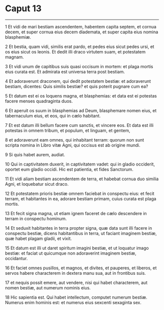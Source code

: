 # Caput 13

***

1 Et vidi de mari bestiam ascendentem, habentem capita septem, et cornua decem, et super cornua eius decem diademata, et super capita eius nomina blasphemiæ.

2 Et bestia, quam vidi, similis erat pardo, et pedes eius sicut pedes ursi, et os eius sicut os leonis. Et dedit illi draco virtutem suam, et potestatem magnam.

3 Et vidi unum de capitibus suis quasi occisum in mortem: et plaga mortis eius curata est. Et admirata est universa terra post bestiam.

4 Et adoraverunt draconem, qui dedit potestatem bestiæ: et adoraverunt bestiam, dicentes: Quis similis bestiæ? et quis poterit pugnare cum ea?

5 Et datum est ei os loquens magna, et blasphemias: et data est ei potestas facere menses quadraginta duos.

6 Et aperuit os suum in blasphemias ad Deum, blasphemare nomen eius, et tabernaculum eius, et eos, qui in cælo habitant.

7 Et est datum illi bellum facere cum sanctis, et vincere eos. Et data est illi potestas in omnem tribum, et populum, et linguam, et gentem,

8 et adoraverunt eam omnes, qui inhabitant terram: quorum non sunt scripta nomina in Libro vitæ Agni, qui occisus est ab origine mundi.

9 Si quis habet aurem, audiat.

10 Qui in captivitatem duxerit, in captivitatem vadet: qui in gladio occiderit, oportet eum gladio occidi. Hic est patientia, et fides Sanctorum.

11 Et vidi aliam bestiam ascendentem de terra, et habebat cornua duo similia Agni, et loquebatur sicut draco.

12 Et potestatem prioris bestiæ omnem faciebat in conspectu eius: et fecit terram, et habitantes in ea, adorare bestiam primam, cuius curata est plaga mortis.

13 Et fecit signa magna, ut etiam ignem faceret de cælo descendere in terram in conspectu hominum.

14 Et seduxit habitantes in terra propter signa, quæ data sunt illi facere in conspectu bestiæ, dicens habitantibus in terra, ut faciant imaginem bestiæ, quæ habet plagam gladii, et vixit.

15 Et datum est illi ut daret spiritum imagini bestiæ, et ut loquatur imago bestiæ: et faciat ut quicumque non adoraverint imaginem bestiæ, occidantur.

16 Et faciet omnes pusillos, et magnos, et divites, et pauperes, et liberos, et servos habere characterem in dextera manu sua, aut in frontibus suis.

17 et nequis possit emere, aut vendere, nisi qui habet characterem, aut nomen bestiæ, aut numerum nominis eius.

18 Hic sapientia est. Qui habet intellectum, computet numerum bestiæ. Numerus enim hominis est: et numerus eius sexcenti sexaginta sex.

